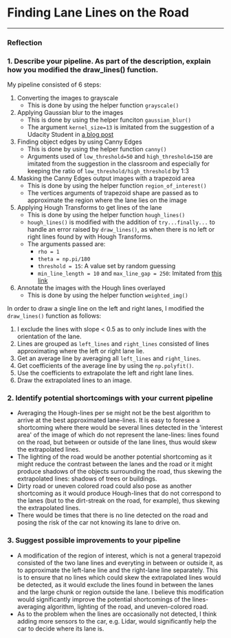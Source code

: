 # **Finding Lane Lines on the Road** 

---

### Reflection

### 1. Describe your pipeline. As part of the description, explain how you modified the draw_lines() function.

My pipeline consisted of 6 steps:
1. Converting the images to grayscale
   * This is done by using the helper function `grayscale()`
2.  Applying Gaussian blur to the images
    * This is done by using the helper funciton `gaussian_blur()`
    * The argument `kernel_size=13` is imitated from the suggestion of a Udacity Student in [a blog post](https://medium.com/@maunesh/finding-the-right-parameters-for-your-computer-vision-algorithm-d55643b6f954)
3.  Finding object edges by using Canny Edges
    * This is done by using the helper function `canny()`
    * Arguments used of `low_threshold=50` and `high_threshold=150` are imitated from the suggestion in the classroom and especially for keeping the ratio of `low_threshold/high_threshold` by 1:3
4. Masking the Canny Edges output images with a trapezoid area
   * This is done by using the helper function `region_of_interest()`
   * The vertices arguments of trapezoid shape are passed as to approximate the region where the lane lies on the image
5. Applying Hough Transforms to get lines of the lane
   * This is done by using the helper function `hough_lines()`
   * `hough_lines()` is modified with the addition of `try...finally...` to handle an error raised by `draw_lines()`, as when there is no left or right lines found by with Hough Transforms.
   * The arguments passed are:
     * `rho = 1`
     * `theta = np.pi/180`
     * `threshold = 15`: A value set by random guessing
     * `min_line_length = 10` and `max_line_gap = 250`: Imitated from [this link](https://livecodestream.dev/post/hough-transformation/)
6. Annotate the images with the Hough lines overlayed
   * This is done by using the helper function `weighted_img()`

In order to draw a single line on the left and right lanes, I modified the `draw_lines()` function as follows:
1. I exclude the lines with slope < 0.5 as to only include lines with the orientation of the lane.
2. Lines are grouped as `left_lines` and `right_lines` consisted of lines approximating where the left or right lane lie.
3. Get an average line by averaging all `left_lines` and `right_lines`.
4. Get coefficients of the average line by using the `np.polyfit()`.
5. Use the coefficients to extrapolate the left and right lane lines.
6. Draw the extrapolated lines to an image.

### 2. Identify potential shortcomings with your current pipeline

* Averaging the Hough-lines per se might not be the best algorithm to arrive at the best approximated lane-lines. It is easy to foresee a shortcoming where there would be several lines detected in the 'interest area' of the image of which do not represent the lane-lines: lines found on the road, but between or outside of the lane lines, thus would skew the extrapolated lines.
* The lighting of the road would be another potential shortcoming as it might reduce the contrast between the lanes and the road or it might produce shadows of the objects surrounding the road, thus skewing the extrapolated lines: shadows of trees or buildings.
* Dirty road or uneven colored road could also pose as another shortcoming as it would produce Hough-lines that do not correspond to the lanes (but to the dirt-streak on the road, for example), thus skewing the extrapolated lines.
* There would be times that there is no line detected on the road and posing the risk of the car not knowing its lane to drive on.

### 3. Suggest possible improvements to your pipeline

* A modification of the region of interest, which is not a general trapezoid consisted of the two lane lines and everyting in between or outside it, as to approximate the left-lane line and the right-lane line separately. This is to ensure that no lines which could skew the extrapolated lines would be detected, as it would exclude the lines found in between the lanes and the large chunk or region outside the lane. I believe this modification would significantly improve the potential shortcomings of the lines-averaging algorithm, lighting of the road, and uneven-colored road.
* As to the problem when the lines are occasionally not detected, I think adding more sensors to the car, e.g. Lidar, would significantly help the car to decide where its lane is.

